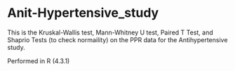 # Anit-Hypertensive_study  

This is the Kruskal-Wallis test, Mann-Whitney U test, Paired T Test, and Shaprio Tests (to check normaility) on the PPR data for the Antihypertensive study.  

Performed in R (4.3.1)

